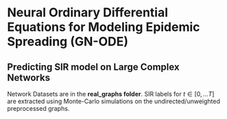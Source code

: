 # Neural Ordinary Differential Equations for Modeling Epidemic Spreading (GN-ODE)
## Predicting SIR model on Large Complex Networks

Network Datasets are in the **real_graphs folder**.
SIR labels for $t \in [0,...T]$ are extracted using Monte-Carlo simulations on the undirected/unweighted preprocessed graphs.
